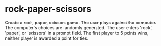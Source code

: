 # rock-paper-scissors

Create a rock, paper, scissors game.
The user plays against the computer.
The computer's choices are randomly generated.
The user enters 'rock', 'paper', or 'scissors' in a prompt field.
The first player to 5 points wins, neither player is awarded a point for ties.

